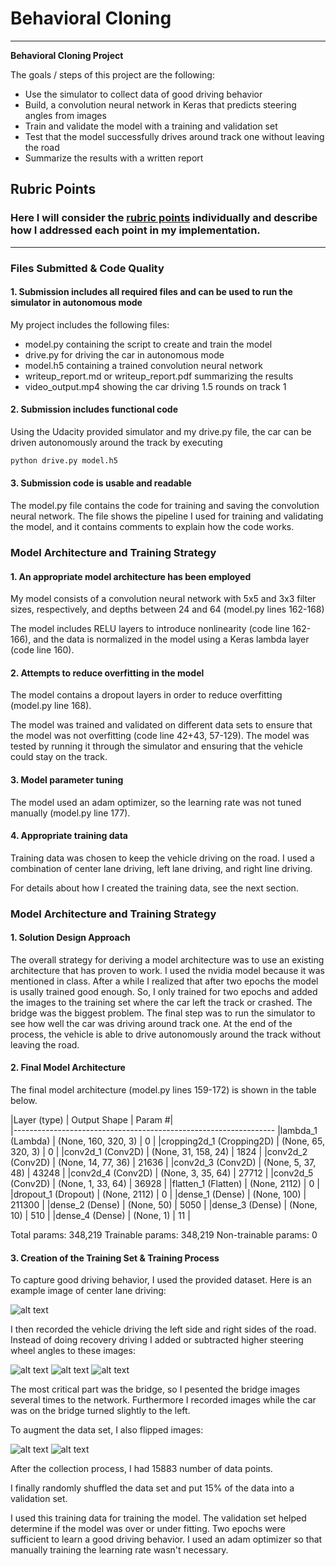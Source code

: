 # **Behavioral Cloning** 

---

**Behavioral Cloning Project**

The goals / steps of this project are the following:
* Use the simulator to collect data of good driving behavior
* Build, a convolution neural network in Keras that predicts steering angles from images
* Train and validate the model with a training and validation set
* Test that the model successfully drives around track one without leaving the road
* Summarize the results with a written report


[//]: # (Image References)

[image1]: ./examples/placeholder.png "Model Visualization"
[image2]: ./examples/placeholder.png "Grayscaling"
[image3]: ./examples/placeholder_small.png "Recovery Image"
[image4]: ./examples/placeholder_small.png "Recovery Image"
[image5]: ./examples/placeholder_small.png "Recovery Image"
[image6]: ./examples/placeholder_small.png "Normal Image"
[image7]: ./examples/placeholder_small.png "Flipped Image"

## Rubric Points
### Here I will consider the [rubric points](https://review.udacity.com/#!/rubrics/432/view) individually and describe how I addressed each point in my implementation.  

---
### Files Submitted & Code Quality

#### 1. Submission includes all required files and can be used to run the simulator in autonomous mode

My project includes the following files:
* model.py containing the script to create and train the model
* drive.py for driving the car in autonomous mode
* model.h5 containing a trained convolution neural network 
* writeup_report.md or writeup_report.pdf summarizing the results
* video_output.mp4 showing the car driving 1.5 rounds on track 1

#### 2. Submission includes functional code
Using the Udacity provided simulator and my drive.py file, the car can be driven autonomously around the track by executing 
```sh
python drive.py model.h5
```

#### 3. Submission code is usable and readable
The model.py file contains the code for training and saving the convolution neural network. The file shows the pipeline I used for training and validating the model, and it contains comments to explain how the code works.


### Model Architecture and Training Strategy

#### 1. An appropriate model architecture has been employed

My model consists of a convolution neural network with 5x5 and 3x3 filter sizes, respectively, and depths between 24 and 64 (model.py lines 162-168) 

The model includes RELU layers to introduce nonlinearity (code line 162-166), and the data is normalized in the model using a Keras lambda layer (code line 160). 

#### 2. Attempts to reduce overfitting in the model

The model contains a dropout layers in order to reduce overfitting (model.py line 168). 

The model was trained and validated on different data sets to ensure that the model was not overfitting (code line 42+43, 57-129). 
The model was tested by running it through the simulator and ensuring that the vehicle could stay on the track.

#### 3. Model parameter tuning

The model used an adam optimizer, so the learning rate was not tuned manually (model.py line 177).

#### 4. Appropriate training data

Training data was chosen to keep the vehicle driving on the road. I used a combination of center lane driving, left lane driving, and right line driving.

For details about how I created the training data, see the next section. 

### Model Architecture and Training Strategy

#### 1. Solution Design Approach

The overall strategy for deriving a model architecture was to use an existing architecture that has proven to work.
I used the nvidia model because it was mentioned in class. After a while I realized that after two epochs the model is usally trained good enough. So, I only trained for two epochs and added the images to the training set where the car left the track or crashed.
The bridge was the biggest problem.
The final step was to run the simulator to see how well the car was driving around track one. 
At the end of the process, the vehicle is able to drive autonomously around the track without leaving the road.

#### 2. Final Model Architecture

The final model architecture (model.py lines 159-172) is shown in the table below.

|Layer (type)       		|          Output Shape |     Param #|   
|-----------------------------------------------------------------
|lambda_1 (Lambda)          |  (None, 160, 320, 3)      | 0         |
|cropping2d_1 (Cropping2D)  |  (None, 65, 320, 3)       | 0        | 
|conv2d_1 (Conv2D)          |  (None, 31, 158, 24)      | 1824     | 
|conv2d_2 (Conv2D)          |  (None, 14, 77, 36)       | 21636    | 
|conv2d_3 (Conv2D)          |  (None, 5, 37, 48)        | 43248    | 
|conv2d_4 (Conv2D)          |  (None, 3, 35, 64)        | 27712    | 
|conv2d_5 (Conv2D)          |  (None, 1, 33, 64)        | 36928    | 
|flatten_1 (Flatten)        |  (None, 2112)             | 0        | 
|dropout_1 (Dropout)        |  (None, 2112)             | 0        | 
|dense_1 (Dense)            |  (None, 100)              | 211300   | 
|dense_2 (Dense)            |  (None, 50)               | 5050     | 
|dense_3 (Dense)            |  (None, 10)               | 510      | 
|dense_4 (Dense)            |  (None, 1)                | 11       | 

Total params: 348,219
Trainable params: 348,219
Non-trainable params: 0

#### 3. Creation of the Training Set & Training Process

To capture good driving behavior, I used the provided dataset. Here is an example image of center lane driving:

![alt text][image2]

I then recorded the vehicle driving the left side and right sides of the road. Instead of doing recovery driving I added or subtracted higher steering wheel angles to these images:

![alt text][image3]
![alt text][image4]
![alt text][image5]

The most critical part was the bridge, so I pesented the bridge images several times to the network. Furthermore I recorded images while the car was on the bridge turned slightly to the left.


To augment the data set, I also flipped images:

![alt text][image6]
![alt text][image7]


After the collection process, I had 15883 number of data points.

I finally randomly shuffled the data set and put 15% of the data into a validation set. 

I used this training data for training the model. The validation set helped determine if the model was over or under fitting. Two epochs were sufficient to learn a good driving behavior. I used an adam optimizer so that manually training the learning rate wasn't necessary.
